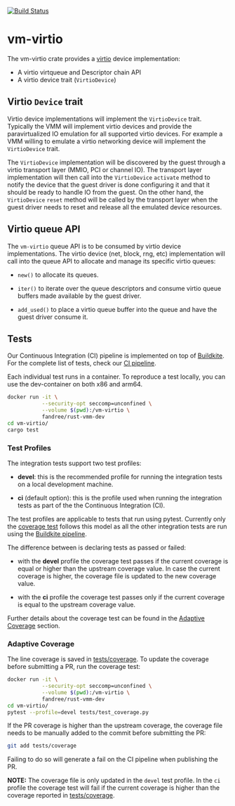 [![Build Status](https://badge.buildkite.com/9e0e6c88972a3248a0908506d6946624da84e4e18c0870c4d0.svg)](https://buildkite.com/rust-vmm/vm-virtio-ci)

# vm-virtio

The vm-virtio crate provides a [virtio](https://www.oasis-open.org/committees/tc_home.php?wg_abbrev=virtio)
device implementation:

* A virtio virtqueue and Descriptor chain API
* A virtio device trait (`VirtioDevice`)

## Virtio `Device` trait

Virtio device implementations will implement the `VirtioDevice` trait.
Typically the VMM will implement virtio devices and provide the paravirtualized
IO emulation for all supported virtio devices. For example a VMM willing to emulate
a virtio networking device will implement the `VirtioDevice` trait.

The `VirtioDevice` implementation will be discovered by the guest through a virtio
transport layer (MMIO, PCI or channel IO). The transport layer implementation will
then call into the `VirtioDevice` `activate` method to notify the device that the
guest driver is done configuring it and that it should be ready to handle IO from
the guest.
On the other hand, the `VirtioDevice` `reset` method will be called by the transport
layer when the guest driver needs to reset and release all the emulated device resources.

## Virtio queue API

The `vm-virtio` queue API is to be consumed by virtio device implementations.
The virtio device (net, block, rng, etc) implementation will call into the
queue API to allocate and manage its specific virtio queues:

* `new()` to allocate its queues.

* `iter()` to iterate over the queue descriptors and consume virtio queue
  buffers made available by the guest driver.

* `add_used()` to place a virtio queue buffer into the queue and have the
  guest driver consume it.

## Tests

Our Continuous Integration (CI) pipeline is implemented on top of
[Buildkite](https://buildkite.com/).
For the complete list of tests, check our
[CI pipeline](https://buildkite.com/rust-vmm/vm-virtio-ci).

Each individual test runs in a container. To reproduce a test locally, you can
use the dev-container on both x86 and arm64.

```bash
docker run -it \
           --security-opt seccomp=unconfined \
           --volume $(pwd):/vm-virtio \
           fandree/rust-vmm-dev
cd vm-virtio/
cargo test
```

### Test Profiles

The integration tests support two test profiles:

* **devel**: this is the recommended profile for running the integration tests
  on a local development machine.

* **ci** (default option): this is the profile used when running the
  integration tests as part of the the Continuous Integration (CI).

The test profiles are applicable to tests that run using pytest. Currently only
the [coverage test](tests/test_coverage.py) follows this model as all the other
integration tests are run using the
[Buildkite pipeline](https://buildkite.com/rust-vmm/vm-virtio-ci).

The difference between is declaring tests as passed or failed:

* with the **devel** profile the coverage test passes if the current coverage
  is equal or higher than the upstream coverage value. In case the current
  coverage is higher, the coverage file is updated to the new coverage value.

* with the **ci** profile the coverage test passes only if the current coverage
  is equal to the upstream coverage value.

Further details about the coverage test can be found in the
[Adaptive Coverage](#adaptive-coverage) section.

### Adaptive Coverage

The line coverage is saved in [tests/coverage](tests/coverage). To update the
coverage before submitting a PR, run the coverage test:

```bash
docker run -it \
           --security-opt seccomp=unconfined \
           --volume $(pwd):/vm-virtio \
           fandree/rust-vmm-dev
cd vm-virtio/
pytest --profile=devel tests/test_coverage.py
```

If the PR coverage is higher than the upstream coverage, the coverage file
needs to be manually added to the commit before submitting the PR:

```bash
git add tests/coverage
```

Failing to do so will generate a fail on the CI pipeline when publishing the
PR.

**NOTE:** The coverage file is only updated in the `devel` test profile. In
the `ci` profile the coverage test will fail if the current coverage is higher
than the coverage reported in [tests/coverage](tests/coverage).
